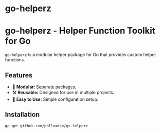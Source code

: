 # go-helperz

# go-helperz - Helper Function Toolkit for Go

`go-helperz` is a modular helper package for Go that provides custom helper functions.

## Features
- 🔌 **Modular:** Separate packages.
- 🛠️ **Reusable:** Designed for use in multiple projects.
- 📖 **Easy to Use:** Simple configuration setup.

## Installation
```sh
go get github.com/polluxdev/go-helperz
